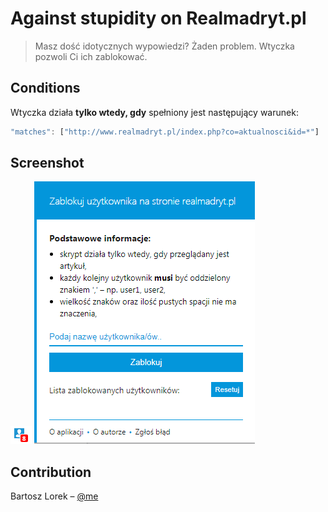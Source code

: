 # Against stupidity on Realmadryt.pl

> Masz dość idotycznych wypowiedzi? Żaden problem. Wtyczka pozwoli Ci ich zablokować.

## Conditions

Wtyczka działa **tylko wtedy, gdy** spełniony jest następujący warunek:

```js
"matches": ["http://www.realmadryt.pl/index.php?co=aktualnosci&id=*"]
```

## Screenshot

![](icon_badge.png)
![](extention.png)

## Contribution

Bartosz Lorek – [@me](mailto:balorek@interia.pl)
